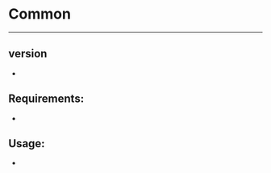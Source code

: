 # Common
-----------------------------------------------------

## version
 -

## Requirements:
 -

## Usage:
 -